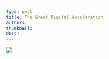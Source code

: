 ```yaml
---
type: post
title: The Great Digital Acceleration
authors:
thumbnail:
desc:
---
```



![](https://github.com/theatlasofdata/ecoflow/blob/master/digital-acceleration/meteorology_trends2.png?raw=true)
